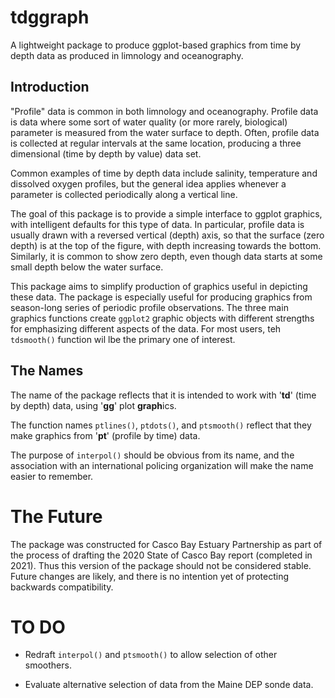 # tdggraph
A lightweight package to produce ggplot-based graphics from time by depth data
as produced in limnology and oceanography.

## Introduction
"Profile" data is common in both limnology and oceanography.  Profile data 
is data where some sort of water quality (or more rarely, biological) parameter
is measured from the water surface to depth. Often, profile data is collected
at regular intervals at the same location, producing a three dimensional 
(time by depth by value) data set.

Common examples of time by depth data include salinity, temperature and
dissolved oxygen profiles, but the general idea applies whenever a parameter is
collected periodically along a vertical line.

The goal of this package is to provide a simple interface to ggplot graphics,
with intelligent defaults for this type of data.  In particular, profile data is
usually  drawn with a reversed vertical (depth) axis, so that the surface (zero
depth) is at the top of the figure, with depth increasing towards the 
bottom. Similarly, it is common to show zero depth, even though data starts at
some small depth below the water surface.

This package aims to simplify production of graphics useful in
depicting these data.  The package is especially useful for producing
graphics from season-long series of periodic profile observations.
The three main graphics functions create `ggplot2` graphic objects with 
different strengths for emphasizing different aspects of the data. For most
users, teh `tdsmooth()` function wil lbe the primary one of interest.

## The Names
The name of the package reflects that it is intended to work with '**td**' (time
by depth) data, using '**gg**' plot **graph**ics.

The function names `ptlines()`, `ptdots()`, and `ptsmooth()` reflect that they
make graphics from '**pt**' (profile by time) data.

The purpose of `interpol()` should be obvious from its name, and the association 
with an international policing organization will make the name easier to 
remember.

# The Future
The package was constructed for Casco Bay Estuary Partnership as part of the
process of drafting the 2020 State of Casco Bay report (completed in 2021).
Thus this version of the package should not be considered stable.  Future
changes are likely, and there is no intention yet of protecting backwards
compatibility.

# TO DO
*  Redraft `interpol()` and `ptsmooth()` to allow selection of other smoothers.

*  Evaluate alternative selection of data from the Maine DEP sonde data.  
